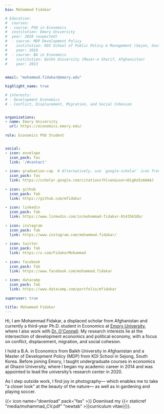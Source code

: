 ```yaml
---
bio: Mohammad Fidakar 

# Education:
#  courses:
# - course: PhD in Economics
#  institution: Emory University
#  year: 2028 (expected)
#  - course: MDP Development Policy
#    institution: KDI School of Public Policy & Management (Sejon, South Korea)
#    year: 2018
#  - course: BA in Economics
#    institution: Balkh University (Mazar-e Sharif, Afghanistan)
#    year: 2013 
  
    
email: "mohammad.fidakar@emory.edu"

highlight_name: true

# interests:
# - Development Economics
# - Conflict, Displacement, Migration, and Social Cohesion


organizations:
- name: Emory University
  url: https://economics.emory.edu/
  
role: Economics PhD Student


social:
- icon: envelope
  icon_pack: fas
  link: '/#contact'
  
- icon: graduation-cap  # Alternatively, use `google-scholar` icon from `ai` icon pack
  icon_pack: fas
  link: https://scholar.google.com/citations?hl=en&user=DigHzEoAAAAJ
  
- icon: github
  icon_pack: fab
  link: https://github.com/mfidakar
  
- icon: linkedin
  icon_pack: fab
  link: https://www.linkedin.com/in/mohammad-fidakar-01435618b/
  
- icon: instagram 
  icon_pack: fab
  link: https://www.instagram.com/mohammad.fidakar/
  
- icon: twitter 
  icon_pack: fab
  link: https://x.com/FidakarMohammad
  
- icon: facebook
  icon_pack: fab
  link: https://www.facebook.com/mohammad.fidakar
  
- icon: datacamp
  icon_pack: fab
  link: https://www.datacamp.com/portfolio/mfidakar
  
superuser: true

title: Mohammad Fidakar
---
```


Hi, I am Mohammad Fidakar, a displaced scholar from Afghanistan and currently a third-year Ph.D. student in Economics at [Emory University](https://www.emory.edu/home/index.html), where I also work with [Dr. O'Connell](https://www.stephenoconnell.org/). My research interests lie at the intersection of development economics and political economy, with a focus on conflict, displacement, migration, and social cohesion. 

I hold a B.A. in Economics from Balkh University in Afghanistan and a Master of Development Policy (MDP) from KDI School in Sejong, South Korea. Before joining Emory, I taught undergraduate courses in economics at Ghazni University, where I began my academic career in 2014 and was appointed to lead the university’s research center in 2020.



As I step outside work, I find joy in photography— which enables me to take "a closer look" at the beauty of the nature— as well as in gardening and playing soccer. 


{{< icon name="download" pack="fas" >}} Download my {{< staticref "media/mohammad_CV.pdf" "newtab" >}}curriculum vitae{{</staticref >}}.
